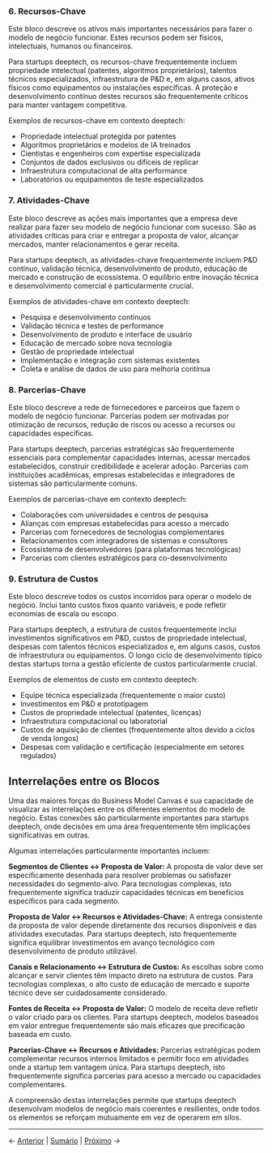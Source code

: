 ### 6. Recursos-Chave

Este bloco descreve os ativos mais importantes necessários para fazer o modelo de negócio funcionar. Estes recursos podem ser físicos, intelectuais, humanos ou financeiros.

Para startups deeptech, os recursos-chave frequentemente incluem propriedade intelectual (patentes, algoritmos proprietários), talentos técnicos especializados, infraestrutura de P&D e, em alguns casos, ativos físicos como equipamentos ou instalações específicas. A proteção e desenvolvimento contínuo destes recursos são frequentemente críticos para manter vantagem competitiva.

Exemplos de recursos-chave em contexto deeptech:
- Propriedade intelectual protegida por patentes
- Algoritmos proprietários e modelos de IA treinados
- Cientistas e engenheiros com expertise especializada
- Conjuntos de dados exclusivos ou difíceis de replicar
- Infraestrutura computacional de alta performance
- Laboratórios ou equipamentos de teste especializados

### 7. Atividades-Chave

Este bloco descreve as ações mais importantes que a empresa deve realizar para fazer seu modelo de negócio funcionar com sucesso. São as atividades críticas para criar e entregar a proposta de valor, alcançar mercados, manter relacionamentos e gerar receita.

Para startups deeptech, as atividades-chave frequentemente incluem P&D contínuo, validação técnica, desenvolvimento de produto, educação de mercado e construção de ecossistema. O equilíbrio entre inovação técnica e desenvolvimento comercial é particularmente crucial.

Exemplos de atividades-chave em contexto deeptech:
- Pesquisa e desenvolvimento contínuos
- Validação técnica e testes de performance
- Desenvolvimento de produto e interface de usuário
- Educação de mercado sobre nova tecnologia
- Gestão de propriedade intelectual
- Implementação e integração com sistemas existentes
- Coleta e análise de dados de uso para melhoria contínua

### 8. Parcerias-Chave

Este bloco descreve a rede de fornecedores e parceiros que fazem o modelo de negócio funcionar. Parcerias podem ser motivadas por otimização de recursos, redução de riscos ou acesso a recursos ou capacidades específicas.

Para startups deeptech, parcerias estratégicas são frequentemente essenciais para complementar capacidades internas, acessar mercados estabelecidos, construir credibilidade e acelerar adoção. Parcerias com instituições acadêmicas, empresas estabelecidas e integradores de sistemas são particularmente comuns.

Exemplos de parcerias-chave em contexto deeptech:
- Colaborações com universidades e centros de pesquisa
- Alianças com empresas estabelecidas para acesso a mercado
- Parcerias com fornecedores de tecnologias complementares
- Relacionamentos com integradores de sistemas e consultores
- Ecossistema de desenvolvedores (para plataformas tecnológicas)
- Parcerias com clientes estratégicos para co-desenvolvimento

### 9. Estrutura de Custos

Este bloco descreve todos os custos incorridos para operar o modelo de negócio. Inclui tanto custos fixos quanto variáveis, e pode refletir economias de escala ou escopo.

Para startups deeptech, a estrutura de custos frequentemente inclui investimentos significativos em P&D, custos de propriedade intelectual, despesas com talentos técnicos especializados e, em alguns casos, custos de infraestrutura ou equipamentos. O longo ciclo de desenvolvimento típico destas startups torna a gestão eficiente de custos particularmente crucial.

Exemplos de elementos de custo em contexto deeptech:
- Equipe técnica especializada (frequentemente o maior custo)
- Investimentos em P&D e prototipagem
- Custos de propriedade intelectual (patentes, licenças)
- Infraestrutura computacional ou laboratorial
- Custos de aquisição de clientes (frequentemente altos devido a ciclos de venda longos)
- Despesas com validação e certificação (especialmente em setores regulados)

## Interrelações entre os Blocos

Uma das maiores forças do Business Model Canvas é sua capacidade de visualizar as interrelações entre os diferentes elementos do modelo de negócio. Estas conexões são particularmente importantes para startups deeptech, onde decisões em uma área frequentemente têm implicações significativas em outras.

Algumas interrelações particularmente importantes incluem:

**Segmentos de Clientes ↔ Proposta de Valor:** A proposta de valor deve ser especificamente desenhada para resolver problemas ou satisfazer necessidades do segmento-alvo. Para tecnologias complexas, isto frequentemente significa traduzir capacidades técnicas em benefícios específicos para cada segmento.

**Proposta de Valor ↔ Recursos e Atividades-Chave:** A entrega consistente da proposta de valor depende diretamente dos recursos disponíveis e das atividades executadas. Para startups deeptech, isto frequentemente significa equilibrar investimentos em avanço tecnológico com desenvolvimento de produto utilizável.

**Canais e Relacionamento ↔ Estrutura de Custos:** As escolhas sobre como alcançar e servir clientes têm impacto direto na estrutura de custos. Para tecnologias complexas, o alto custo de educação de mercado e suporte técnico deve ser cuidadosamente considerado.

**Fontes de Receita ↔ Proposta de Valor:** O modelo de receita deve refletir o valor criado para os clientes. Para startups deeptech, modelos baseados em valor entregue frequentemente são mais eficazes que precificação baseada em custo.

**Parcerias-Chave ↔ Recursos e Atividades:** Parcerias estratégicas podem complementar recursos internos limitados e permitir foco em atividades onde a startup tem vantagem única. Para startups deeptech, isto frequentemente significa parcerias para acesso a mercado ou capacidades complementares.

A compreensão destas interrelações permite que startups deeptech desenvolvam modelos de negócio mais coerentes e resilientes, onde todos os elementos se reforçam mutuamente em vez de operarem em silos.

---

← [Anterior](./2.1.1_business_model_canvas_parte2.md) | [Sumário](../../sumario.md) | [Próximo](./2.1.1_business_model_canvas_parte4.md) →